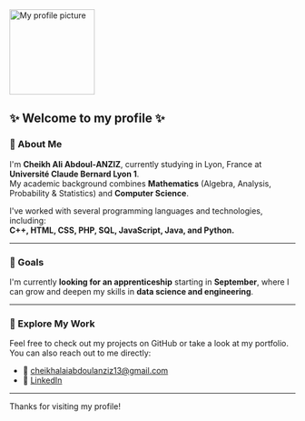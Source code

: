 
<img src="[https://avatars.githubusercontent.com/u/12345678?v=4](https://github.com/user-attachments/assets/2e9c1230-4ed8-434c-a886-37cf67df7b86)" alt="My profile picture" width="150" />



## ✨ Welcome to my profile ✨

### 👋 About Me

I'm **Cheikh Ali Abdoul-ANZIZ**, currently studying in Lyon, France at **Université Claude Bernard Lyon 1**.  
My academic background combines **Mathematics** (Algebra, Analysis, Probability & Statistics) and **Computer Science**.

I've worked with several programming languages and technologies, including:  
**C++, HTML, CSS, PHP, SQL, JavaScript, Java, and Python.**

---

### 🚀 Goals

I'm currently **looking for an apprenticeship** starting in **September**, where I can grow and deepen my skills in **data science and engineering**.

---

### 📁 Explore My Work

Feel free to check out my projects on GitHub or take a look at my portfolio.  
You can also reach out to me directly:

- 📧 cheikhalaiabdoulanziz13@gmail.com  
- 💼 [LinkedIn](https://www.linkedin.com/in/abdoul-anziz-cheikh-ali-559383238)

---

Thanks for visiting my profile!
